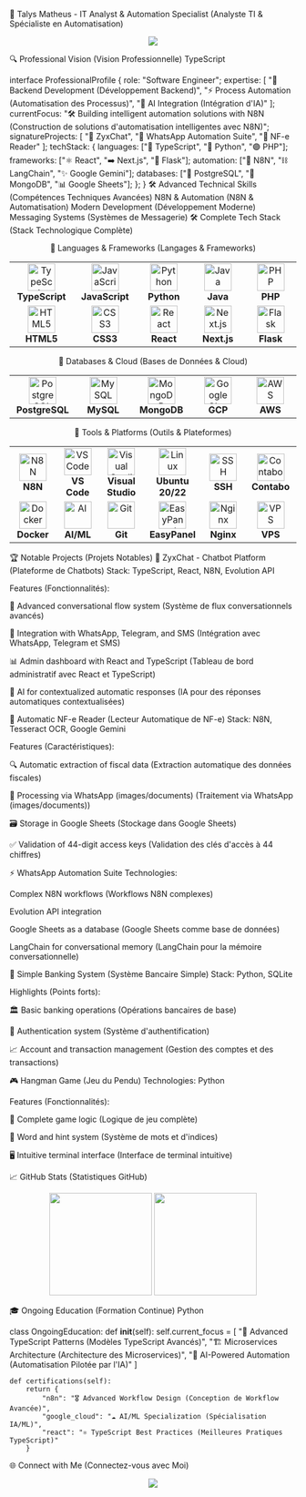 🚀 Talys Matheus - IT Analyst & Automation Specialist (Analyste TI & Spécialiste en Automatisation)
<div align="center">
<img src="https://readme-typing-svg.herokuapp.com/?color=9745f5&size=32&center=true&vCenter=true&width=600&height=50&lines=Full-Stack+Developer;N8N+Workflow+Expert;AI+Integration+Specialist;Typescript+Engineer" />
</div>

🔍 Professional Vision (Vision Professionnelle)
TypeScript

interface ProfessionalProfile {
  role: "Software Engineer";
  expertise: [
    "🔧 Backend Development (Développement Backend)",
    "⚡ Process Automation (Automatisation des Processus)",
    "🧠 AI Integration (Intégration d'IA)"
  ];
  currentFocus: "🛠️ Building intelligent automation solutions with N8N (Construction de solutions d'automatisation intelligentes avec N8N)";
  signatureProjects: [
    "💬 ZyxChat",
    "📱 WhatsApp Automation Suite",
    "🧾 NF-e Reader"
  ];
  techStack: {
    languages: ["🔵 TypeScript", "🐍 Python", "🟣 PHP"];
    frameworks: ["⚛️ React", "➡️ Next.js", "🍶 Flask"];
    automation: ["🔄 N8N", "⛓️ LangChain", "✨ Google Gemini"];
    databases: ["🐘 PostgreSQL", "🍃 MongoDB", "📊 Google Sheets"];
  };
}
🛠️ Advanced Technical Skills (Compétences Techniques Avancées)
N8N & Automation (N8N & Automatisation)
Modern Development (Développement Moderne)
Messaging Systems (Systèmes de Messagerie)
🛠️ Complete Tech Stack (Stack Technologique Complète)
<div align="center">

🔹 Languages & Frameworks (Langages & Frameworks)
<table>
<tr>
<td align="center" width="110">
<img src="https://skillicons.dev/icons?i=ts" width="48" height="48" alt="TypeScript"/>
<br><strong>TypeScript</strong>
</td>
<td align="center" width="110">
<img src="https://skillicons.dev/icons?i=js" width="48" height="48" alt="JavaScript"/>
<br><strong>JavaScript</strong>
</td>
<td align="center" width="110">
<img src="https://skillicons.dev/icons?i=py" width="48" height="48" alt="Python"/>
<br><strong>Python</strong>
</td>
<td align="center" width="110">
<img src="https://skillicons.dev/icons?i=java" width="48" height="48" alt="Java"/>
<br><strong>Java</strong>
</td>
<td align="center" width="110">
<img src="https://skillicons.dev/icons?i=php" width="48" height="48" alt="PHP"/>
<br><strong>PHP</strong>
</td>
</tr>
<tr>
<td align="center" width="110">
<img src="https://skillicons.dev/icons?i=html" width="48" height="48" alt="HTML5"/>
<br><strong>HTML5</strong>
</td>
<td align="center" width="110">
<img src="https://skillicons.dev/icons?i=css" width="48" height="48" alt="CSS3"/>
<br><strong>CSS3</strong>
</td>
<td align="center" width="110">
<img src="https://skillicons.dev/icons?i=react" width="48" height="48" alt="React"/>
<br><strong>React</strong>
</td>
<td align="center" width="110">
<img src="https://skillicons.dev/icons?i=nextjs" width="48" height="48" alt="Next.js"/>
<br><strong>Next.js</strong>
</td>
<td align="center" width="110">
<img src="https://skillicons.dev/icons?i=flask" width="48" height="48" alt="Flask"/>
<br><strong>Flask</strong>
</td>
</tr>
</table>

🔹 Databases & Cloud (Bases de Données & Cloud)
<table>
<tr>
<td align="center" width="110">
<img src="https://skillicons.dev/icons?i=postgres" width="48" height="48" alt="PostgreSQL"/>
<br><strong>PostgreSQL</strong>
</td>
<td align="center" width="110">
<img src="https://skillicons.dev/icons?i=mysql" width="48" height="48" alt="MySQL"/>
<br><strong>MySQL</strong>
</td>
<td align="center" width="110">
<img src="https://skillicons.dev/icons?i=mongodb" width="48" height="48" alt="MongoDB"/>
<br><strong>MongoDB</strong>
</td>
<td align="center" width="110">
<img src="https://skillicons.dev/icons?i=googlecloud" width="48" height="48" alt="Google Cloud"/>
<br><strong>GCP</strong>
</td>
<td align="center" width="110">
<img src="https://skillicons.dev/icons?i=aws" width="48" height="48" alt="AWS"/>
<br><strong>AWS</strong>
</td>
</tr>
</table>

🔹 Tools & Platforms (Outils & Plateformes)
<table>
<tr>
<td align="center" width="110">
<img src="https://cdn.jsdelivr.net/gh/homarr-labs/dashboard-icons/png/n8n.png" width="48" height="48" alt="N8N"/>
<br><strong>N8N</strong>
</td>
<td align="center" width="110">
<img src="https://skillicons.dev/icons?i=vscode" width="48" height="48" alt="VSCode"/>
<br><strong>VS Code</strong>
</td>
<td align="center" width="110">
<img src="https://skillicons.dev/icons?i=visualstudio" width="48" height="48" alt="Visual Studio"/>
<br><strong>Visual Studio</strong>
</td>
<td align="center" width="110">
<img src="https://skillicons.dev/icons?i=linux" width="48" height="48" alt="Linux"/>
<br><strong>Ubuntu 20/22</strong>
</td>
<td align="center" width="110">
<img src="https://img.icons8.com/fluency/48/ssh.png" width="48" height="48" alt="SSH"/>
<br><strong>SSH</strong>
</td>
<td align="center" width="110">
<img src="https://cdn.jsdelivr.net/gh/homarr-labs/dashboard-icons/png/contabo.png" width="48" height="48" alt="Contabo"/>
<br><strong>Contabo</strong>
</td>
</tr>
<tr>
<td align="center" width="110">
<img src="https://skillicons.dev/icons?i=docker" width="48" height="48" alt="Docker"/>
<br><strong>Docker</strong>
</td>
<td align="center" width="110">
<img src="https://skillicons.dev/icons?i=ai" width="48" height="48" alt="AI"/>
<br><strong>AI/ML</strong>
</td>
<td align="center" width="110">
<img src="https://skillicons.dev/icons?i=git" width="48" height="48" alt="Git"/>
<br><strong>Git</strong>
</td>
<td align="center" width="110">
<img src="https://lifeincloud.com/wp-content/uploads/2024/10/app-easypanel.svg" width="48" height="48" alt="EasyPanel"/>
<br><strong>EasyPanel</strong>
</td>
<td align="center" width="110">
<img src="https://cdn.jsdelivr.net/gh/homarr-labs/dashboard-icons/png/nginx.png" width="48" height="48" alt="Nginx"/>
<br><strong>Nginx</strong>
</td>
<td align="center" width="110">
<img src="https://img.icons8.com/fluency/48/virtual-machine2.png" width="48" height="48" alt="VPS"/>
<br><strong>VPS</strong>
</td>
</tr>
</table>

</div>

🏆 Notable Projects (Projets Notables)
💬 ZyxChat - Chatbot Platform (Plateforme de Chatbots)
Stack: TypeScript, React, N8N, Evolution API

Features (Fonctionnalités):

🚀 Advanced conversational flow system (Système de flux conversationnels avancés)

🔄 Integration with WhatsApp, Telegram, and SMS (Intégration avec WhatsApp, Telegram et SMS)

📊 Admin dashboard with React and TypeScript (Tableau de bord administratif avec React et TypeScript)

🤖 AI for contextualized automatic responses (IA pour des réponses automatiques contextualisées)

📄 Automatic NF-e Reader (Lecteur Automatique de NF-e)
Stack: N8N, Tesseract OCR, Google Gemini

Features (Caractéristiques):

🔍 Automatic extraction of fiscal data (Extraction automatique des données fiscales)

📱 Processing via WhatsApp (images/documents) (Traitement via WhatsApp (images/documents))

🗃️ Storage in Google Sheets (Stockage dans Google Sheets)

✅ Validation of 44-digit access keys (Validation des clés d'accès à 44 chiffres)

⚡ WhatsApp Automation Suite
Technologies:

Complex N8N workflows (Workflows N8N complexes)

Evolution API integration

Google Sheets as a database (Google Sheets comme base de données)

LangChain for conversational memory (LangChain pour la mémoire conversationnelle)

🏦 Simple Banking System (Système Bancaire Simple)
Stack: Python, SQLite

Highlights (Points forts):

🏛️ Basic banking operations (Opérations bancaires de base)

🔐 Authentication system (Système d'authentification)

📈 Account and transaction management (Gestion des comptes et des transactions)

🎮 Hangman Game (Jeu du Pendu)
Technologies: Python

Features (Fonctionnalités):

🎯 Complete game logic (Logique de jeu complète)

📖 Word and hint system (Système de mots et d'indices)

🖥️ Intuitive terminal interface (Interface de terminal intuitive)

📈 GitHub Stats (Statistiques GitHub)
<div align="center">
<img height="180em" src="https://github-readme-stats.vercel.app/api?username=Tcordeir0&show_icons=true&theme=tokyonight&include_all_commits=true&count_private=true&locale=en"/>
<img height="180em" src="https://github-readme-stats.vercel.app/api/top-langs/?username=Tcordeir0&layout=compact&langs_count=7&theme=tokyonight&locale=en"/>
</div>

🎓 Ongoing Education (Formation Continue)
Python

class OngoingEducation:
    def __init__(self):
        self.current_focus = [
            "📘 Advanced TypeScript Patterns (Modèles TypeScript Avancés)",
            "🏗️ Microservices Architecture (Architecture des Microservices)",
            "🤖 AI-Powered Automation (Automatisation Pilotée par l'IA)"
        ]
        
    def certifications(self):
        return {
            "n8n": "🎖️ Advanced Workflow Design (Conception de Workflow Avancée)",
            "google_cloud": "☁️ AI/ML Specialization (Spécialisation IA/ML)",
            "react": "⚛️ TypeScript Best Practices (Meilleures Pratiques TypeScript)"
        }
🌐 Connect with Me (Connectez-vous avec Moi)
<div align="center">

</div>

<div align="center">
<img src="https://komarev.com/ghpvc/?username=Tcordeir0&color=blueviolet&style=flat-square&label=Profile+Views"/>
</div>
